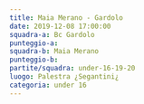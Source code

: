 ```yaml
---
title: Maia Merano - Gardolo
date: 2019-12-08 17:00:00
squadra-a: Bc Gardolo
punteggio-a: 
squadra-b: Maia Merano
punteggio-b: 
partite/squadra: under-16-19-20
luogo: Palestra ¿Segantini¿
categoria: under 16
---
```

